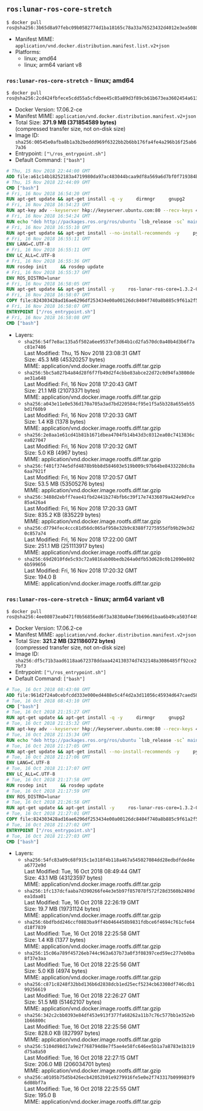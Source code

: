 ## `ros:lunar-ros-core-stretch`

```console
$ docker pull ros@sha256:3b65d8a97febc09b0582774d1ba18165c78a33a76523432d4012e3ea5080aed3
```

-	Manifest MIME: `application/vnd.docker.distribution.manifest.list.v2+json`
-	Platforms:
	-	linux; amd64
	-	linux; arm64 variant v8

### `ros:lunar-ros-core-stretch` - linux; amd64

```console
$ docker pull ros@sha256:2cd424fbfece5cdd55a5cfdbee45c85a89d3f89cb61b673ea3602454a613aa31
```

-	Docker Version: 17.06.2-ce
-	Manifest MIME: `application/vnd.docker.distribution.manifest.v2+json`
-	Total Size: **371.9 MB (371854589 bytes)**  
	(compressed transfer size, not on-disk size)
-	Image ID: `sha256:00545e0afba8b1a3b2beddd969f6322bb2b6bb176fa4fe4a296b16f25ab67a36`
-	Entrypoint: `["\/ros_entrypoint.sh"]`
-	Default Command: `["bash"]`

```dockerfile
# Thu, 15 Nov 2018 22:44:00 GMT
ADD file:a61c14b18252183a4719980da97ac483044bcaa9df8a569a6d7bf0f719384b5e in / 
# Thu, 15 Nov 2018 22:44:09 GMT
CMD ["bash"]
# Fri, 16 Nov 2018 16:54:20 GMT
RUN apt-get update && apt-get install -q -y     dirmngr     gnupg2     lsb-release     && rm -rf /var/lib/apt/lists/*
# Fri, 16 Nov 2018 16:54:23 GMT
RUN apt-key adv --keyserver hkp://keyserver.ubuntu.com:80 --recv-keys 421C365BD9FF1F717815A3895523BAEEB01FA116
# Fri, 16 Nov 2018 16:54:24 GMT
RUN echo "deb http://packages.ros.org/ros/ubuntu `lsb_release -sc` main" > /etc/apt/sources.list.d/ros-latest.list
# Fri, 16 Nov 2018 16:55:10 GMT
RUN apt-get update && apt-get install --no-install-recommends -y     python-rosdep     python-rosinstall     python-vcstools     && rm -rf /var/lib/apt/lists/*
# Fri, 16 Nov 2018 16:55:11 GMT
ENV LANG=C.UTF-8
# Fri, 16 Nov 2018 16:55:11 GMT
ENV LC_ALL=C.UTF-8
# Fri, 16 Nov 2018 16:55:36 GMT
RUN rosdep init     && rosdep update
# Fri, 16 Nov 2018 16:55:37 GMT
ENV ROS_DISTRO=lunar
# Fri, 16 Nov 2018 16:58:05 GMT
RUN apt-get update && apt-get install -y     ros-lunar-ros-core=1.3.2-0*     && rm -rf /var/lib/apt/lists/*
# Fri, 16 Nov 2018 16:58:07 GMT
COPY file:824303428ad16ae6296df253434e00a00126dc8404f740a8b885c9f61a2f5fcb in / 
# Fri, 16 Nov 2018 16:58:07 GMT
ENTRYPOINT ["/ros_entrypoint.sh"]
# Fri, 16 Nov 2018 16:58:08 GMT
CMD ["bash"]
```

-	Layers:
	-	`sha256:54f7e8ac135a5f502a6ee9537ef3d64b1cd2fa570dc0a40b4d3b6f7ac81e7486`  
		Last Modified: Thu, 15 Nov 2018 23:08:31 GMT  
		Size: 45.3 MB (45320257 bytes)  
		MIME: application/vnd.docker.image.rootfs.diff.tar.gzip
	-	`sha256:5bc5a027b4a84d28f6f7fb49d2f4cbbe83abce22d72c0d94fa3808deae31a648`  
		Last Modified: Fri, 16 Nov 2018 17:20:43 GMT  
		Size: 21.1 MB (21073371 bytes)  
		MIME: application/vnd.docker.image.rootfs.diff.tar.gzip
	-	`sha256:a043e11e0e536d170a705a3ad7bd220584cf95e1f5a5b328a655eb55bd1f60b9`  
		Last Modified: Fri, 16 Nov 2018 17:20:33 GMT  
		Size: 1.4 KB (1378 bytes)  
		MIME: application/vnd.docker.image.rootfs.diff.tar.gzip
	-	`sha256:2e8aa1e61cd41b81b1671dbea4704fb14b43d3c0312ea08c7413836cea027047`  
		Last Modified: Fri, 16 Nov 2018 17:20:32 GMT  
		Size: 5.0 KB (4967 bytes)  
		MIME: application/vnd.docker.image.rootfs.diff.tar.gzip
	-	`sha256:f401f374e5dfd4878b9bb8d584603e519b009c97b64be8433228dc8a6aa7921f`  
		Last Modified: Fri, 16 Nov 2018 17:20:57 GMT  
		Size: 53.5 MB (53505276 bytes)  
		MIME: application/vnd.docker.image.rootfs.diff.tar.gzip
	-	`sha256:3488d2ebff7eae41fbd2441b274bfb6c39f17e74336079a424e9d7ce85a426a4`  
		Last Modified: Fri, 16 Nov 2018 17:20:33 GMT  
		Size: 835.2 KB (835229 bytes)  
		MIME: application/vnd.docker.image.rootfs.diff.tar.gzip
	-	`sha256:d7794fec4ccc81d56dc065af958e32b9c8388f7275955dfb9b29e3d20c857a74`  
		Last Modified: Fri, 16 Nov 2018 17:22:00 GMT  
		Size: 251.1 MB (251113917 bytes)  
		MIME: application/vnd.docker.image.rootfs.diff.tar.gzip
	-	`sha256:69d2010fde5c93c72a9816ab00bedb264a0dfb53d628c0b12090e8026b599656`  
		Last Modified: Fri, 16 Nov 2018 17:20:32 GMT  
		Size: 194.0 B  
		MIME: application/vnd.docker.image.rootfs.diff.tar.gzip

### `ros:lunar-ros-core-stretch` - linux; arm64 variant v8

```console
$ docker pull ros@sha256:4ee08073ea0471f0b56856ed6f3a3830a04ef3b696d1baa6b49ca503f449980a
```

-	Docker Version: 17.06.2-ce
-	Manifest MIME: `application/vnd.docker.distribution.manifest.v2+json`
-	Total Size: **321.2 MB (321186072 bytes)**  
	(compressed transfer size, not on-disk size)
-	Image ID: `sha256:df5c71b3aad6118aa672378ddaaa424130374d7432148a3086485ff92ce27bf3`
-	Entrypoint: `["\/ros_entrypoint.sh"]`
-	Default Command: `["bash"]`

```dockerfile
# Tue, 16 Oct 2018 08:43:08 GMT
ADD file:961d2f24a0cebfcdd333e000ed4488e5c4f4d2a3d11056c45934d647caed5845 in / 
# Tue, 16 Oct 2018 08:43:10 GMT
CMD ["bash"]
# Tue, 16 Oct 2018 21:15:27 GMT
RUN apt-get update && apt-get install -q -y     dirmngr     gnupg2     lsb-release     && rm -rf /var/lib/apt/lists/*
# Tue, 16 Oct 2018 21:15:32 GMT
RUN apt-key adv --keyserver hkp://keyserver.ubuntu.com:80 --recv-keys 421C365BD9FF1F717815A3895523BAEEB01FA116
# Tue, 16 Oct 2018 21:15:34 GMT
RUN echo "deb http://packages.ros.org/ros/ubuntu `lsb_release -sc` main" > /etc/apt/sources.list.d/ros-latest.list
# Tue, 16 Oct 2018 21:17:05 GMT
RUN apt-get update && apt-get install --no-install-recommends -y     python-rosdep     python-rosinstall     python-vcstools     && rm -rf /var/lib/apt/lists/*
# Tue, 16 Oct 2018 21:17:06 GMT
ENV LANG=C.UTF-8
# Tue, 16 Oct 2018 21:17:07 GMT
ENV LC_ALL=C.UTF-8
# Tue, 16 Oct 2018 21:17:58 GMT
RUN rosdep init     && rosdep update
# Tue, 16 Oct 2018 21:17:59 GMT
ENV ROS_DISTRO=lunar
# Tue, 16 Oct 2018 21:26:58 GMT
RUN apt-get update && apt-get install -y     ros-lunar-ros-core=1.3.2-0*     && rm -rf /var/lib/apt/lists/*
# Tue, 16 Oct 2018 21:27:01 GMT
COPY file:824303428ad16ae6296df253434e00a00126dc8404f740a8b885c9f61a2f5fcb in / 
# Tue, 16 Oct 2018 21:27:02 GMT
ENTRYPOINT ["/ros_entrypoint.sh"]
# Tue, 16 Oct 2018 21:27:03 GMT
CMD ["bash"]
```

-	Layers:
	-	`sha256:54fc83a09c68f915c1e318f4b118a467a545027084dd28edbdfded4ea6772e9d`  
		Last Modified: Tue, 16 Oct 2018 08:49:44 GMT  
		Size: 43.1 MB (43123597 bytes)  
		MIME: application/vnd.docker.image.rootfs.diff.tar.gzip
	-	`sha256:1fc137dcfaaba7d390266fe4e3e5b97f857078f572f28d3560b2489dea1daa01`  
		Last Modified: Tue, 16 Oct 2018 22:26:19 GMT  
		Size: 19.7 MB (19731124 bytes)  
		MIME: application/vnd.docker.image.rootfs.diff.tar.gzip
	-	`sha256:6bdfbdd246ccf0883ba9ff4b0464458b9831fdbce6f4694c761cfe64d18f7839`  
		Last Modified: Tue, 16 Oct 2018 22:25:58 GMT  
		Size: 1.4 KB (1377 bytes)  
		MIME: application/vnd.docker.image.rootfs.diff.tar.gzip
	-	`sha256:15c06a789f45726eb744c963a637b73a0f3f08397ced59ec277eb0ba8f37e3aa`  
		Last Modified: Tue, 16 Oct 2018 22:25:56 GMT  
		Size: 5.0 KB (4974 bytes)  
		MIME: application/vnd.docker.image.rootfs.diff.tar.gzip
	-	`sha256:c871c8248f32bbd136b6d2838dcb1ed25ecf5234cb63308df746cdb199256619`  
		Last Modified: Tue, 16 Oct 2018 22:26:27 GMT  
		Size: 51.5 MB (51462107 bytes)  
		MIME: application/vnd.docker.image.rootfs.diff.tar.gzip
	-	`sha256:342c2cbb0393e84df453e913f377fa68262a11b7c76c577bb1e352eb1b66800c`  
		Last Modified: Tue, 16 Oct 2018 22:25:56 GMT  
		Size: 828.0 KB (827997 bytes)  
		MIME: application/vnd.docker.image.rootfs.diff.tar.gzip
	-	`sha256:5104d98d17a9e2f768794d8e7f5ae4e58fc646ee5b1a7a8783e1b319d75a8a50`  
		Last Modified: Tue, 16 Oct 2018 22:27:15 GMT  
		Size: 206.0 MB (206034701 bytes)  
		MIME: application/vnd.docker.image.rootfs.diff.tar.gzip
	-	`sha256:a0105b75d5b426ecb42052b91e9279916fe5e0e2f743317b099983f96d08bf7a`  
		Last Modified: Tue, 16 Oct 2018 22:25:55 GMT  
		Size: 195.0 B  
		MIME: application/vnd.docker.image.rootfs.diff.tar.gzip
